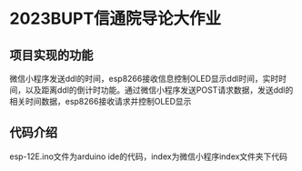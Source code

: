 # 2023BUPT信通院导论大作业

## 项目实现的功能
微信小程序发送ddl的时间，esp8266接收信息控制OLED显示ddl时间，实时时间，以及距离ddl的倒计时功能。通过微信小程序发送POST请求数据，发送ddl的相关时间数据，esp8266接收请求并控制OLED显示

## 代码介绍
esp-12E.ino文件为arduino ide的代码，index为微信小程序index文件夹下代码
